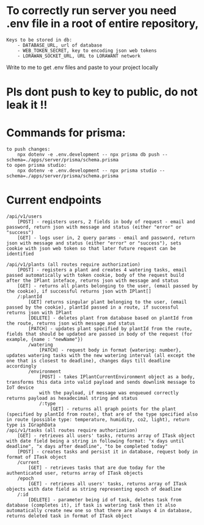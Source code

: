 # To correctly run server you need .env file in a root of entire repository,

    Keys to be stored in db:
        - DATABASE_URL, url of database
        - WEB_TOKEN_SECRET, key to encoding json web tokens
        - LORAWAN_SOCKET_URL, URL to LORAWANT network

Write to me to get .env files and paste to your project locally

# Pls dont push to key to public, do not leak it !!

# Commands for prisma:

    to push changes:
        npx dotenv -e .env.development -- npx prisma db push --schema=./apps/server/prisma/schema.prisma
    to open prisma studio:
        npx dotenv -e .env.development -- npx prisma studio --schema=./apps/server/prisma/schema.prisma

# Current endpoints

    /api/v1/users
        [POST] - registers users, 2 fields in body of request - email and password, return json with message and status (either "error" or "success")
        [GET] - logs user in, 2 query params - email and password, return json with message and status (either "error" or "success"), sets cookie with json web token so that later future request can be identified

    /api/v1/plants (all routes require authorization)
        [POST] - registers a plant and creates 4 watering tasks, email passed automatically with token cookie, body of the request build after the IPlant inteface, returns json with message and status
        [GET] - returns all plants belonging to the user, (email passed by the cookie), if successful returns json with IPlant[]
        /:plantId
            [GET] returns singular plant belonging to the user, (email passed by the cookie), plantId passed in a route, if successful returns json with IPlant
            [DELETE] - deletes plant from database based on plantId from the route, returns json with message and status
            [PATCH] - updates plant specified by plantId from the route, fields that should be updated are passed in body of the request (for example, {name : "newName"})
            /watering
                [PATCH] - request body in format {watering: number}, updates watering tasks with the new watering interval (all except the one that is closest to deadline), changes days till deadline accordingly
            /environment
                [POST] - takes IPlantCurrentEnvironment object as a body, transforms this data into valid payload and sends downlink message to IoT device
                with the payload, if message was enqueued correctly returns payload as hexadecimal string and status
                /:type
                    [GET] - returns all graph points for the plant (specified by plantId from route), that are of the type specified also in route (possible type: temperature, humidity, co2, light), return type is IGraphData
    /api/v1/tasks (all routes require authorization)
        [GET] - retrieves all users' tasks, returns array of ITask object with date field being a string in following format: "x days until deadline", "x days after deadline", "to be completed today"
        [POST] - creates tasks and persist it in database, request body in format of ITask object
        /current
            [GET] - retrieves tasks that are due today for the authenticated user, returns array of ITask objects
        /epoch
            [GET] - retrieves all users' tasks, returns array of ITask objects with date field as string representing epoch of deadline
        /:id
            [DELETE] - parameter being id of task, deletes task from database (completes it), if task is watering task then it also automatically create new one so that there are always 4 in database, returns deleted task in format of ITask object
